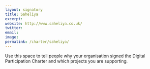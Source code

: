 ```yaml
---
layout: signatory
title: Saheliya
excerpt: 
website: http://www.saheliya.co.uk/
twitter: 
email: 
image: 
permalink: /charter/saheliya/
---
```


Use this space to tell people why your organisation signed the Digital Participation Charter and which projects you are supporting.
